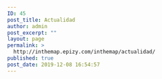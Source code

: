 ```yaml
---
ID: 45
post_title: Actualidad
author: admin
post_excerpt: ""
layout: page
permalink: >
  http://inthemap.epizy.com/inthemap/actualidad/
published: true
post_date: 2019-12-08 16:54:57
---
```

<!-- wp:image {"id":41,"sizeSlug":"large"} -->
<figure class="wp-block-image size-large"><img src="http://inthemap.epizy.com/wp-content/uploads/2019/12/Pontevedra.jpg" alt="" class="wp-image-41"/></figure>
<!-- /wp:image -->